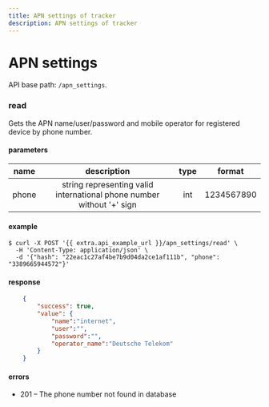 ```yaml
---
title: APN settings of tracker
description: APN settings of tracker
---
```


# APN settings

API base path: `/apn_settings`.

### read

Gets the APN name/user/password and mobile operator for registered device by phone number.

#### parameters

| name | description | type | format |
| :------: | :------: | :-----:| :-----:|
| phone | string representing valid international phone number without '+' sign | int | 1234567890 |

#### example

```abap
$ curl -X POST '{{ extra.api_example_url }}/apn_settings/read' \
  -H 'Content-Type: application/json' \ 
  -d '{"hash": "22eac1c27af4be7b9d04da2ce1af111b", "phone": "3389665944572"}' 
```

#### response

```json
    {
        "success": true,
        "value": {
            "name":"internet",
            "user":"",
            "password":"",
            "operator_name":"Deutsche Telekom"
        }
    }
```

#### errors

*   201 – The phone number not found in database
